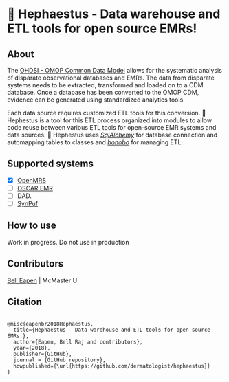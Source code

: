 
# :stars: Hephaestus - Data warehouse and ETL tools for open source EMRs!

## About

The [OHDSI - OMOP Common Data Model](https://www.ohdsi.org/) allows for the systematic analysis of disparate observational databases and EMRs. The data from disparate systems needs to be extracted, transformed and loaded on to a CDM database. Once a database has been converted to the OMOP CDM, evidence can be generated using standardized analytics tools.

Each data source requires customized ETL tools for this conversion. :stars: Hephestus is a tool for this ETL process organized into modules to allow code reuse between various ETL tools for open-source EMR systems and data sources. :stars: Hephestus uses [*SqlAlchemy*](https://www.sqlalchemy.org/) for database connection and automapping tables to classes and [*bonobo*](https://www.bonobo-project.org/) for managing ETL.

## Supported systems

* [x] [OpenMRS](http://openmrs.org)
* [ ] [OSCAR EMR](https://oscar-emr.com/)
* [ ] DAD.
* [ ] [SynPuf](https://github.com/OHDSI/ETL-CMS)

## How to use

Work in progress. Do not use in production

## Contributors

[Bell Eapen](https://nuchange.ca) | McMaster U

## Citation

```

@misc{eapenbr2018Hephaestus,
  title={Hephaestus - Data warehouse and ETL tools for open source EMRs.},
  author={Eapen, Bell Raj and contributors},
  year={2018},
  publisher={GitHub},
  journal = {GitHub repository},
  howpublished={\url{https://github.com/dermatologist/hephaestus}}
}

```
